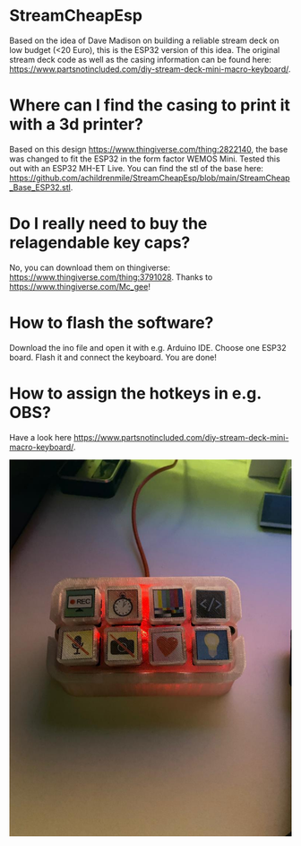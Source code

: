 # StreamCheapEsp
Based on the idea of Dave Madison on building a reliable stream deck on low budget (<20 Euro), this is the ESP32 version of this idea.
The original stream deck code as well as the casing information can be found here: https://www.partsnotincluded.com/diy-stream-deck-mini-macro-keyboard/.

# Where can I find the casing to print it with a 3d printer?
Based on this design https://www.thingiverse.com/thing:2822140, the base was changed to fit the ESP32 in the form factor WEMOS Mini. Tested this out with an ESP32 MH-ET Live.
You can find the stl of the base here: https://github.com/achildrenmile/StreamCheapEsp/blob/main/StreamCheap_Base_ESP32.stl.

# Do I really need to buy the relagendable key caps?
No, you can download them on thingiverse: https://www.thingiverse.com/thing:3791028. Thanks to https://www.thingiverse.com/Mc_gee!

# How to flash the software?
Download the ino file and open it with e.g. Arduino IDE. Choose one ESP32 board. Flash it and connect the keyboard. You are done!

# How to assign the hotkeys in e.g. OBS?
Have a look here https://www.partsnotincluded.com/diy-stream-deck-mini-macro-keyboard/.

![StreamCheap](https://github.com/achildrenmile/StreamCheapEsp/blob/main/StreamCheap.jpeg)

